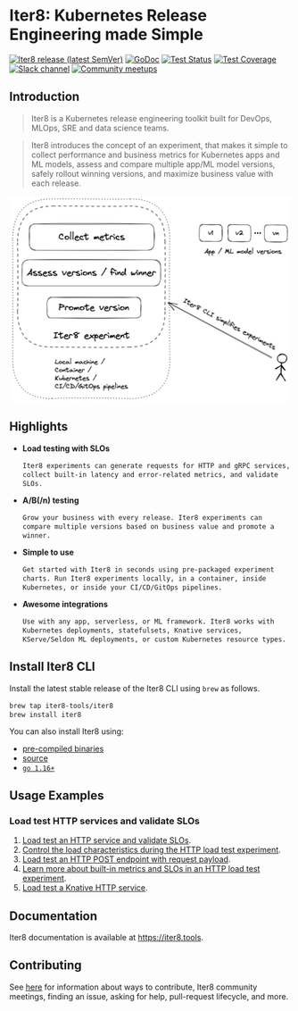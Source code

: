 # Iter8: Kubernetes Release Engineering made Simple

[![Iter8 release (latest SemVer)](https://img.shields.io/github/v/release/iter8-tools/iter8?sort=semver)](https://github.com/iter8-tools/iter8/releases)
[![GoDoc](https://img.shields.io/static/v1?label=godoc&message=reference&color=blue)](https://pkg.go.dev/github.com/iter8-tools/iter8)
[![Test Status](https://github.com/iter8-tools/iter8/workflows/tests/badge.svg)](https://github.com/iter8-tools/iter8/actions?query=workflow%3Atests)
[![Test Coverage](https://codecov.io/gh/iter8-tools/iter8/branch/master/graph/badge.svg)](https://codecov.io/gh/iter8-tools/iter8)
[![Slack channel](https://img.shields.io/badge/Slack-Join-purple)](https://join.slack.com/t/iter8-tools/shared_invite/zt-awl2se8i-L0pZCpuHntpPejxzLicbmw)
[![Community meetups](https://img.shields.io/badge/meet-Iter8%20community%20meetups-brightgreen)](https://iter8.tools/0.7/getting-started/help/#iter8-community-meetings)

## Introduction

> Iter8 is a Kubernetes release engineering toolkit built for DevOps, MLOps, SRE and data science teams. 

> Iter8 introduces the concept of an experiment, that makes it simple to collect performance and business metrics for Kubernetes apps and ML models, assess and compare multiple app/ML model versions, safely rollout winning versions, and maximize business value with each release.

![Iter8 intro image](images/iter8-intro-dark.png)

## Highlights

- **Load testing with SLOs** 

      Iter8 experiments can generate requests for HTTP and gRPC services, collect built-in latency and error-related metrics, and validate SLOs.

- **A/B(/n) testing** 
      
      Grow your business with every release. Iter8 experiments can compare multiple versions based on business value and promote a winner.

- **Simple to use** 
      
      Get started with Iter8 in seconds using pre-packaged experiment charts. Run Iter8 experiments locally, in a container, inside Kubernetes, or inside your CI/CD/GitOps pipelines.

- **Awesome integrations** 
      
      Use with any app, serverless, or ML framework. Iter8 works with Kubernetes deployments, statefulsets, Knative services, KServe/Seldon ML deployments, or custom Kubernetes resource types.

## Install Iter8 CLI
Install the latest stable release of the Iter8 CLI using `brew` as follows.

```shell
brew tap iter8-tools/iter8
brew install iter8
```

You can also install Iter8 using:
* [pre-compiled binaries](https://iter8.tools/latest/getting-started/install/)
* [source](https://iter8.tools/latest/getting-started/install/)
* [`go 1.16+`](https://iter8.tools/latest/getting-started/install/)

## Usage Examples

### Load test HTTP services and validate SLOs

1.  [Load test an HTTP service and validate SLOs](https://iter8.tools/0.8/getting-started/your-first-experiment/).
2.  [Control the load characteristics during the HTTP load test experiment](https://iter8.tools/0.8/tutorials/load-test/requests/).
3.  [Load test an HTTP POST endpoint with request payload](https://iter8.tools/0.8/tutorials/load-test/payload/).
4.  [Learn more about built-in metrics and SLOs in an HTTP load test experiment](https://iter8.tools/0.8/tutorials/load-test/metricsandslos/).
5.  [Load test a Knative HTTP service](https://iter8.tools/0.8/tutorials/load-test/community/knative/loadtest/).


## Documentation
Iter8 documentation is available at https://iter8.tools.

## Contributing
See [here](https://iter8.tools/0.8/contributing/) for information about ways to contribute, Iter8 community meetings, finding an issue, asking for help, pull-request lifecycle, and more.
